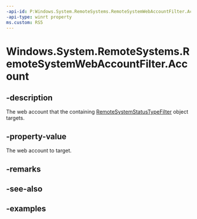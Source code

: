 ```yaml
---
-api-id: P:Windows.System.RemoteSystems.RemoteSystemWebAccountFilter.Account
-api-type: winrt property
ms.custom: RS5
---
```


<!-- Property syntax.
public WebAccount Account { get; }
-->

# Windows.System.RemoteSystems.RemoteSystemWebAccountFilter.Account

## -description
The web account that the containing [RemoteSystemStatusTypeFilter](remotesystemstatustypefilter.md) object targets.

## -property-value
The web account to target.

## -remarks

## -see-also

## -examples

